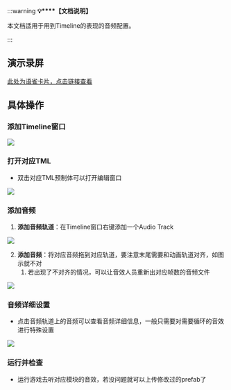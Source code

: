 :::warning
**💡****【文档说明】**

本文档适用于用到Timeline的表现的音频配置。

:::

## 演示录屏
[此处为语雀卡片，点击链接查看](https://www.yuque.com/sup7t9/driezb/wytd38f7e8mwge1b#cfPx4)

## 具体操作
### 添加Timeline窗口
![](https://cdn.nlark.com/yuque/0/2024/png/26927517/1723877356995-ac0105e5-3f8f-4104-bc2d-7fd62fcebd98.png)

### 打开对应TML
+ 双击对应TML预制体可以打开编辑窗口

![](https://cdn.nlark.com/yuque/0/2024/png/26927517/1723877842217-ad75e94f-d80b-4887-8c87-134fbf6748c7.png)

### 添加音频
1. **添加音频轨道**：在Timeline窗口右键添加一个Audio Track

![](https://cdn.nlark.com/yuque/0/2024/png/26927517/1723877657840-421cfbc2-18c0-41a6-bce9-73c243e6b6e5.png)

2. **添加音频**：将对应音频拖到对应轨道，要注意末尾需要和动画轨道对齐，如图示就不对
    1. 若出现了不对齐的情况，可以让音效人员重新出对应帧数的音频文件

![](https://cdn.nlark.com/yuque/0/2024/png/26927517/1723878429340-26ae2ffb-8d84-4c4d-8cb8-39690d6b953d.png)

### 音频详细设置
+ 点击音频轨道上的音频可以查看音频详细信息，一般只需要对需要循环的音效进行特殊设置

![](https://cdn.nlark.com/yuque/0/2024/png/26927517/1723878623410-98515523-c630-40c8-9af2-c2fc9896359a.png)

### 运行并检查
+ 运行游戏去听对应模块的音效，若没问题就可以上传修改过的prefab了

